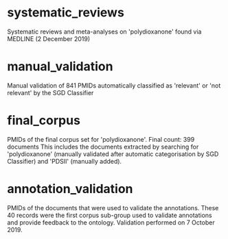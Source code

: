 # systematic_reviews
Systematic reviews and meta-analyses on 'polydioxanone' found via MEDLINE (2 December 2019)

# manual_validation
Manual validation of 841 PMIDs automatically classified as 'relevant' or 'not relevant' by the SGD Classifier

# final_corpus
PMIDs of the final corpus set for 'polydioxanone'. Final count: 399 documents
This includes the documents extracted by searching for 'polydioxanone' (manually validated after automatic categorisation by SGD Classifier) and 'PDSII' (manually added).

# annotation_validation
PMIDs of the documents that were used to validate the annotations. These 40 records were the first corpus sub-group used to validate annotations and provide feedback to the ontology. Validation performed on 7 October 2019.
